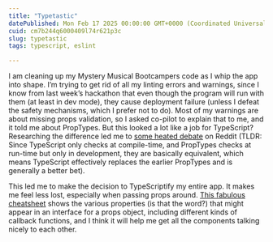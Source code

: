 ```yaml
---
title: "Typetastic"
datePublished: Mon Feb 17 2025 00:00:00 GMT+0000 (Coordinated Universal Time)
cuid: cm7b244q6000409l74r621p3c
slug: typetastic
tags: typescript, eslint

---
```


I am cleaning up my Mystery Musical Bootcampers code as I whip the app into shape. I’m trying to get rid of all my linting errors and warnings, since I know from last week’s hackathon that even though the program will run with them (at least in dev mode), they cause deployment failure (unless I defeat the safety mechanisms, which I prefer not to do). Most of my warnings are about missing props validation, so I asked co-pilot to explain that to me, and it told me about PropTypes. But this looked a lot like a job for TypeScript? Researching the difference led me to [some heated debate](https://www.reddit.com/r/reactjs/comments/xnw89i/using_proptypes_with_typescript/) on Reddit (TLDR: Since TypeScript only checks at compile-time, and PropTypes checks at run-time but only in development, they are basically equivalent, which means TypeScript effectively replaces the earlier PropTypes and is generally a better bet).

This led me to make the decision to TypeScriptify my entire app. It makes me feel less lost, especially when passing props around. [This fabulous cheatsheet](https://react-typescript-cheatsheet.netlify.app/docs/basic/getting-started/basic_type_example/) shows the various properties (is that the word?) that might appear in an interface for a props object, including different kinds of callback functions, and I think it will help me get all the components talking nicely to each other.